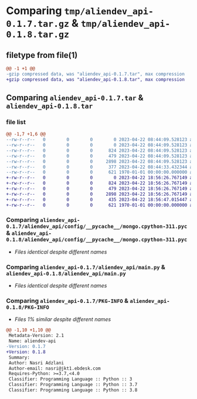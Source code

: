# Comparing `tmp/aliendev_api-0.1.7.tar.gz` & `tmp/aliendev_api-0.1.8.tar.gz`

## filetype from file(1)

```diff
@@ -1 +1 @@
-gzip compressed data, was "aliendev_api-0.1.7.tar", max compression
+gzip compressed data, was "aliendev_api-0.1.8.tar", max compression
```

## Comparing `aliendev_api-0.1.7.tar` & `aliendev_api-0.1.8.tar`

### file list

```diff
@@ -1,7 +1,6 @@
--rw-r--r--   0        0        0        0 2023-04-22 08:44:09.528123 aliendev_api-0.1.7/README.md
--rw-r--r--   0        0        0        0 2023-04-22 08:44:09.528123 aliendev_api-0.1.7/aliendev_api/__init__.py
--rw-r--r--   0        0        0      824 2023-04-22 08:44:09.528123 aliendev_api-0.1.7/aliendev_api/config/__pycache__/mongo.cpython-311.pyc
--rw-r--r--   0        0        0      479 2023-04-22 08:44:09.528123 aliendev_api-0.1.7/aliendev_api/config/mongo.py
--rw-r--r--   0        0        0     2898 2023-04-22 08:44:09.528123 aliendev_api-0.1.7/aliendev_api/main.py
--rw-r--r--   0        0        0      377 2023-04-22 08:44:33.432344 aliendev_api-0.1.7/pyproject.toml
--rw-r--r--   0        0        0      621 1970-01-01 00:00:00.000000 aliendev_api-0.1.7/PKG-INFO
+-rw-r--r--   0        0        0        0 2023-04-22 18:56:26.767149 aliendev_api-0.1.8/README.md
+-rw-r--r--   0        0        0      824 2023-04-22 18:56:26.767149 aliendev_api-0.1.8/aliendev_api/config/__pycache__/mongo.cpython-311.pyc
+-rw-r--r--   0        0        0      479 2023-04-22 18:56:26.767149 aliendev_api-0.1.8/aliendev_api/config/mongo.py
+-rw-r--r--   0        0        0     2898 2023-04-22 18:56:26.767149 aliendev_api-0.1.8/aliendev_api/main.py
+-rw-r--r--   0        0        0      435 2023-04-22 18:56:47.015447 aliendev_api-0.1.8/pyproject.toml
+-rw-r--r--   0        0        0      621 1970-01-01 00:00:00.000000 aliendev_api-0.1.8/PKG-INFO
```

### Comparing `aliendev_api-0.1.7/aliendev_api/config/__pycache__/mongo.cpython-311.pyc` & `aliendev_api-0.1.8/aliendev_api/config/__pycache__/mongo.cpython-311.pyc`

 * *Files identical despite different names*

### Comparing `aliendev_api-0.1.7/aliendev_api/main.py` & `aliendev_api-0.1.8/aliendev_api/main.py`

 * *Files identical despite different names*

### Comparing `aliendev_api-0.1.7/PKG-INFO` & `aliendev_api-0.1.8/PKG-INFO`

 * *Files 1% similar despite different names*

```diff
@@ -1,10 +1,10 @@
 Metadata-Version: 2.1
 Name: aliendev-api
-Version: 0.1.7
+Version: 0.1.8
 Summary: 
 Author: Nasri Adzlani
 Author-email: nasri@jkt1.ebdesk.com
 Requires-Python: >=3.7,<4.0
 Classifier: Programming Language :: Python :: 3
 Classifier: Programming Language :: Python :: 3.7
 Classifier: Programming Language :: Python :: 3.8
```

